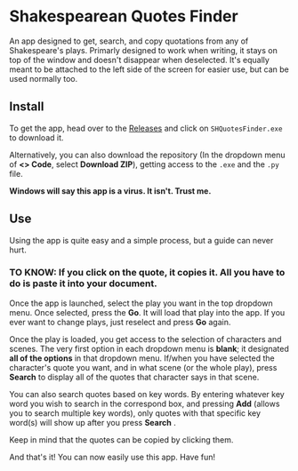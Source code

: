 # Shakespearean Quotes Finder
An app designed to get, search, and copy quotations from any of Shakespeare's plays. Primarly designed to work when writing, it stays on top of the window and doesn't disappear when deselected. It's equally meant to be attached to the left side of the screen for easier use, but can be used normally too.

## Install
To get the app, head over to the [Releases](https://github.com/Vermylion/Shakespearian-Quotes-Finder/releases/tag/1.0) and click on `SHQuotesFinder.exe` to download it.

Alternatively, you can also download the repository (In the dropdown menu of **<> Code**, select **Download ZIP**), getting access to the `.exe` and the `.py` file.

**Windows will say this app is a virus. It isn't. Trust me.**

## Use
Using the app is quite easy and a simple process, but a guide can never hurt.

### **TO KNOW: If you click on the quote, it copies it. All you have to do is paste it into your document.**

Once the app is launched, select the play you want in the top dropdown menu.
Once selected, press the **Go**. It will load that play into the app. If you ever want to change plays, just reselect and press **Go** again.

Once the play is loaded, you get access to the selection of characters and scenes. The very first option in each dropdown menu is **blank**; it designated **all of the options** in that dropdown menu.
If/when you have selected the character's quote you want, and in what scene (or the whole play), press **Search** to display all of the quotes that character says in that scene.

You can also search quotes based on key words. By entering whatever key word you wish to search in the correspond box, and pressing **Add** (allows you to search multiple key words), only quotes with that specific key word(s) will show up after you press **Search** .

Keep in mind that the quotes can be copied by clicking them.

And that's it! You can now easily use this app. Have fun!
